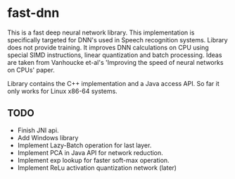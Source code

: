 # fast-dnn
This is a fast deep neural network library. This implementation is specifically targeted for DNN's used in Speech recognition systems.
Library does not provide training. It improves DNN calculations on CPU using special SIMD instructions, linear quantization and batch processing. 
Ideas are taken from Vanhoucke et-al's 'Improving the speed of neural networks on CPUs' paper.


Library contains the C++ implementation and a Java access API. So far it only works for Linux x86-64 systems.

## TODO
* Finish JNI api. 
* Add Windows library
* Implement Lazy-Batch operation for last layer.
* Implement PCA in Java API for network reduction.
* Implement exp lookup for faster soft-max operation.
* Implement ReLu activation quantization network (later)